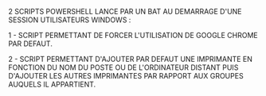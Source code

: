 2 SCRIPTS POWERSHELL LANCE PAR UN BAT AU DEMARRAGE D'UNE SESSION UTILISATEURS WINDOWS :

1 - SCRIPT PERMETTANT DE FORCER L'UTILISATION DE GOOGLE CHROME PAR DEFAUT.

2 - SCRIPT PERMETTANT D'AJOUTER PAR DEFAUT UNE IMPRIMANTE EN FONCTION DU NOM DU POSTE OU DE L'ORDINATEUR DISTANT PUIS D'AJOUTER LES AUTRES IMPRIMANTES PAR RAPPORT AUX GROUPES AUQUELS IL APPARTIENT.
